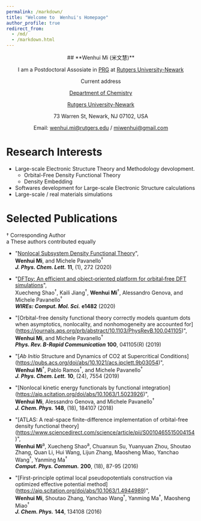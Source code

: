 ```yaml
---
permalink: /markdown/
title: "Welcome to  Wenhui's Homepage"
author_profile: true
redirect_from: 
  - /md/
  - /markdown.html
---
```


<center>
## **Wenhui Mi (米文慧)**

 I am a Postdoctoral Assosiate in [PRG](https://sites.rutgers.edu/prg/) at [Rutgers University-Newark](https://www.newark.rutgers.edu/)

</center>

<center>
Current address

[Department of Chemistry](https://sasn.rutgers.edu/academics-admissions/academic-departments/chemistry) 

[Rutgers University-Newark](https://www.newark.rutgers.edu/)

73 Warren St, Newark, NJ 07102, USA

Email: <wenhui.mi@rutgers.edu> / <miwenhui@gmail.com> 

</center>

# Research Interests

* Large-scale Electronic Structure Theory and Methodology devolopment.
	* Orbital-Free Density Functional Theory
	* Density Embedding 
* Softwares development for Large-scale Electronic Structure calculations  
* Large-scale / real materials simulations

# Selected Publications
† Corresponding Author   
a These authors contributed equally

* "[Nonlocal Subsystem Density Functional Theory](https://pubs.acs.org/doi/abs/10.1021/acs.jpclett.9b03281)",  
**Wenhui Mi**, and Michele Pavanello<sup>†</sup>  
***J. Phys. Chem. Lett.*** **11**, (1), 272 (2020)

* "[DFTpy: An efficient and object‐oriented platform for orbital‐free DFT simulations](https://onlinelibrary.wiley.com/doi/abs/10.1002/wcms.1482)",  
Xuecheng Shao<sup>†</sup>, Kaili Jiang<sup>†</sup>, **Wenhui Mi**<sup>†</sup>, Alessandro Genova, and Michele Pavanello<sup>†</sup>  
***WIREs: Comput. Mol. Sci.*** **e1482** (2020)

* "[Orbital-free density functional theory correctly models quantum dots when asymptotics, nonlocality, and nonhomogeneity are accounted for] (https://journals.aps.org/prb/abstract/10.1103/PhysRevB.100.041105)",  
**Wenhui Mi**, and Michele Pavanello<sup>†</sup>  
***Phys. Rev. B-Rapid Communication*** **100**, 041105(R) (2019)

* "[*Ab Initio* Structure and Dynamics of CO2 at Supercritical Conditions] (https://pubs.acs.org/doi/abs/10.1021/acs.jpclett.9b03054)",  
**Wenhui Mi**<sup>†</sup>, Pablo Ramos<sup>†</sup>, and Michele Pavanello<sup>†</sup>  
***J. Phys. Chem. Lett.*** **10**, (24), 7554 (2019)

* "[Nonlocal kinetic energy functionals by functional integration] (https://aip.scitation.org/doi/abs/10.1063/1.5023926)",  
**Wenhui Mi**, Alessandro Genova, and Michele Pavanello<sup>†</sup>  
***J. Chem. Phys.*** **148**, (18), 184107 (2018)


* "[ATLAS: A real-space finite-difference implementation of orbital-free density functional theory] (https://www.sciencedirect.com/science/article/pii/S0010465515004154)",  
**Wenhui Mi**<sup>a</sup>, Xuecheng Shao<sup>a</sup>, Chuanxun Su, Yuanyuan Zhou, Shoutao Zhang, Quan Li, Hui Wang, Lijun Zhang, Maosheng Miao, Yanchao Wang<sup>†</sup>, Yanming Ma<sup>†</sup>  
***Comput. Phys. Commun.*** **200**, (18), 87-95 (2016)

* "[First-principle optimal local pseudopotentials construction via optimized effective potential method] (https://aip.scitation.org/doi/abs/10.1063/1.4944989)",  
**Wenhui Mi**, Shoutao Zhang, Yanchao Wang<sup>†</sup>, Yanming Ma<sup>†</sup>, Maosheng Miao<sup>†</sup>  
***J. Chem. Phys.*** **144**, 134108 (2016)
